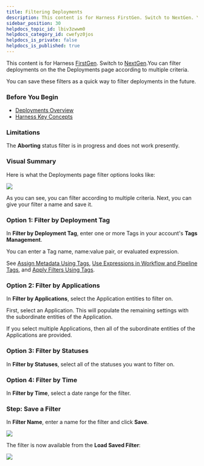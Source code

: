 ```yaml
---
title: Filtering Deployments
description: This content is for Harness FirstGen. Switch to NextGen. You can filter deployments on the the Deployments page according to multiple criteria. You can save these filters as a quick way to filter dep…
sidebar_position: 30
helpdocs_topic_id: lbiv3zwwm0
helpdocs_category_id: cwefyz0jos
helpdocs_is_private: false
helpdocs_is_published: true
---
```


This content is for Harness [FirstGen](../../../../getting-started/harness-first-gen-vs-harness-next-gen.md). Switch to [NextGen](https://docs.harness.io/article/phiv0zaoex).You can filter deployments on the the Deployments page according to multiple criteria.

You can save these filters as a quick way to filter deployments in the future.


### Before You Begin

* [Deployments Overview](deployments-overview.md)
* [Harness Key Concepts](https://docs.harness.io/article/4o7oqwih6h-harness-key-concepts)

### Limitations

The **Aborting** status filter is in progress and does not work presently.

### Visual Summary

Here is what the Deployments page filter options looks like:

![](./static/filtering-deployments-05.png)

As you can see, you can filter according to multiple criteria. Next, you can give your filter a name and save it.

### Option 1: Filter by Deployment Tag

In **Filter by Deployment Tag**, enter one or more Tags in your account's **Tags Management**.

You can enter a Tag name, name:value pair, or evaluated expression.

See [Assign Metadata Using Tags](../../../firstgen-platform/account/tags/tags.md), [Use Expressions in Workflow and Pipeline Tags](../../../firstgen-platform/account/tags/use-expressions-in-workflow-and-pipeline-tags.md), and [Apply Filters Using Tags](../../../firstgen-platform/account/tags/apply-filters-using-tags.md).

### Option 2: Filter by Applications

In **Filter by Applications**, select the Application entities to filter on.

First, select an Application. This will populate the remaining settings with the subordinate entities of the Application.

If you select multiple Applications, then all of the subordinate entities of the Applications are provided.

### Option 3: Filter by Statuses

In **Filter by Statuses**, select all of the statuses you want to filter on.

### Option 4: Filter by Time

In **Filter by Time**, select a date range for the filter.

### Step: Save a Filter

In **Filter Name**, enter a name for the filter and click **Save**.

![](./static/filtering-deployments-06.png)

The filter is now available from the **Load Saved Filter**:

![](./static/filtering-deployments-07.png)